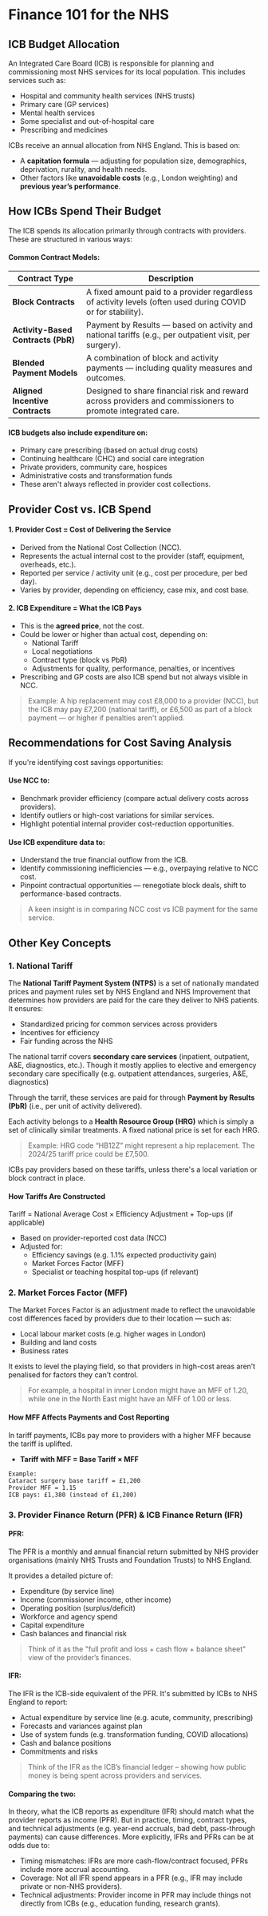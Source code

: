 # Finance 101 for the NHS

## ICB Budget Allocation

An Integrated Care Board (ICB) is responsible for planning and commissioning most NHS services for its local population. This includes services such as:

* Hospital and community health services (NHS trusts)
* Primary care (GP services)
* Mental health services
* Some specialist and out-of-hospital care
* Prescribing and medicines

ICBs receive an annual allocation from NHS England. This is based on:

* A **capitation formula** — adjusting for population size, demographics, deprivation, rurality, and health needs.
* Other factors like **unavoidable costs** (e.g., London weighting) and **previous year’s performance**.

## How ICBs Spend Their Budget
The ICB spends its allocation primarily through contracts with providers. These are structured in various ways:

#### Common Contract Models:

| Contract Type                      | Description                                                                                                 |
| ---------------------------------- | ----------------------------------------------------------------------------------------------------------- |
| **Block Contracts**                | A fixed amount paid to a provider regardless of activity levels (often used during COVID or for stability). |
| **Activity-Based Contracts (PbR)** | Payment by Results — based on activity and national tariffs (e.g., per outpatient visit, per surgery).      |
| **Blended Payment Models**         | A combination of block and activity payments — including quality measures and outcomes.                     |
| **Aligned Incentive Contracts**    | Designed to share financial risk and reward across providers and commissioners to promote integrated care.  |

#### ICB budgets also include expenditure on:

* Primary care prescribing (based on actual drug costs)
* Continuing healthcare (CHC) and social care integration
* Private providers, community care, hospices
* Administrative costs and transformation funds
* These aren't always reflected in provider cost collections.


## Provider Cost vs. ICB Spend

#### 1. Provider Cost = Cost of Delivering the Service
* Derived from the National Cost Collection (NCC).
* Represents the actual internal cost to the provider (staff, equipment, overheads, etc.).
* Reported per service / activity unit (e.g., cost per procedure, per bed day).
* Varies by provider, depending on efficiency, case mix, and cost base.

#### 2. ICB Expenditure = What the ICB Pays
* This is the **agreed price**, not the cost.
* Could be lower or higher than actual cost, depending on:
    * National Tariff
    * Local negotiations
    * Contract type (block vs PbR)
    * Adjustments for quality, performance, penalties, or incentives
* Prescribing and GP costs are also ICB spend but not always visible in NCC.

> Example: A hip replacement may cost £8,000 to a provider (NCC), but the ICB may pay £7,200 (national tariff), or £6,500 as part of a block payment — or higher if penalties aren't applied.


## Recommendations for Cost Saving Analysis
If you're identifying cost savings opportunities:

#### Use NCC to:
* Benchmark provider efficiency (compare actual delivery costs across providers).
* Identify outliers or high-cost variations for similar services.
* Highlight potential internal provider cost-reduction opportunities.

#### Use ICB expenditure data to:
* Understand the true financial outflow from the ICB.
* Identify commissioning inefficiencies — e.g., overpaying relative to NCC cost.
* Pinpoint contractual opportunities — renegotiate block deals, shift to performance-based contracts.

> A keen insight is in comparing NCC cost vs ICB payment for the same service.

## Other Key Concepts

### 1. National Tariff
The **National Tariff Payment System (NTPS)** is a set of nationally mandated prices and payment rules set by NHS England and NHS Improvement that determines how providers are paid for the care they deliver to NHS patients. It ensures:

* Standardized pricing for common services across providers
* Incentives for efficiency
* Fair funding across the NHS

The national tarrif covers **secondary care services** (inpatient, outpatient, A&E, diagnostics, etc.). Though it mostly applies to elective and emergency secondary care specifically (e.g. outpatient attendances, surgeries, A&E, diagnostics) 

Through the tarrif, these services are paid for through **Payment by Results (PbR)** (i.e., per unit of activity delivered).

Each activity belongs to a **Health Resource Group (HRG)** which is simply a set of clinically similar treatments. A fixed national price is set for each HRG.

> Example: HRG code “HB12Z” might represent a hip replacement. The 2024/25 tariff price could be £7,500.

ICBs pay providers based on these tariffs, unless there's a local variation or block contract in place.

#### How Tariffs Are Constructed
Tariff = National Average Cost × Efficiency Adjustment + Top-ups (if applicable)

* Based on provider-reported cost data (NCC)
* Adjusted for:
    * Efficiency savings (e.g. 1.1% expected productivity gain)
    * Market Forces Factor (MFF)
    * Specialist or teaching hospital top-ups (if relevant)


### 2. Market Forces Factor (MFF)
The Market Forces Factor is an adjustment made to reflect the unavoidable cost differences faced by providers due to their location — such as:

* Local labour market costs (e.g. higher wages in London)
* Building and land costs
* Business rates

It exists to level the playing field, so that providers in high-cost areas aren’t penalised for factors they can't control.

> For example, a hospital in inner London might have an MFF of 1.20, while one in the North East might have an MFF of 1.00 or less.

#### How MFF Affects Payments and Cost Reporting
In tariff payments, ICBs pay more to providers with a higher MFF because the tariff is uplifted.

* **Tariff with MFF = Base Tariff × MFF**

```
Example:
Cataract surgery base tariff = £1,200
Provider MFF = 1.15
ICB pays: £1,380 (instead of £1,200)
```

### 3. Provider Finance Return (PFR) & ICB Finance Return (IFR)

#### PFR:
The PFR is a monthly and annual financial return submitted by NHS provider organisations (mainly NHS Trusts and Foundation Trusts) to NHS England.

It provides a detailed picture of:
* Expenditure (by service line)
* Income (commissioner income, other income)
* Operating position (surplus/deficit)
* Workforce and agency spend
* Capital expenditure
* Cash balances and financial risk

> Think of it as the "full profit and loss + cash flow + balance sheet" view of the provider’s finances.

#### IFR:
The IFR is the ICB-side equivalent of the PFR. It's submitted by ICBs to NHS England to report:
* Actual expenditure by service line (e.g. acute, community, prescribing)
* Forecasts and variances against plan
* Use of system funds (e.g. transformation funding, COVID allocations)
* Cash and balance positions
* Commitments and risks

> Think of the IFR as the ICB’s financial ledger – showing how public money is being spent across providers and services.

#### Comparing the two:
In theory, what the ICB reports as expenditure (IFR) should match what the provider reports as income (PFR). But in practice, timing, contract types, and technical adjustments (e.g. year-end accruals, bad debt, pass-through payments) can cause differences. More explicitly, IFRs and PFRs can be at odds due to:

* Timing mismatches: IFRs are more cash-flow/contract focused, PFRs include more accrual accounting.
* Coverage: Not all IFR spend appears in a PFR (e.g., IFR may include private or non-NHS providers).
* Technical adjustments: Provider income in PFR may include things not directly from ICBs (e.g., education funding, research grants).